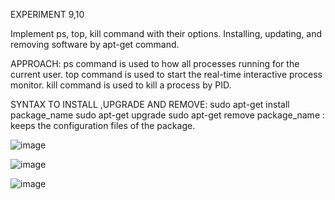 EXPERIMENT 9,10

Implement ps, top, kill command with their options. Installing, updating, and removing software by apt-get command.

APPROACH: ps command is used to how all processes running for the current user. top command is used to start the real-time interactive process monitor. kill command is used to kill a process by PID.

SYNTAX TO INSTALL ,UPGRADE AND REMOVE: sudo apt-get install package_name sudo apt-get upgrade sudo apt-get remove package_name : keeps the configuration files of the package.


![image](https://github.com/user-attachments/assets/cebaf121-1377-4829-aac1-6a5c752b472a)


![image](https://github.com/user-attachments/assets/b4e75846-6dd2-4c4b-a441-47b288c399d1)



![image](https://github.com/user-attachments/assets/5422ccce-0fa6-4efb-a020-569310cc48d7)
